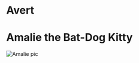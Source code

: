 # Avert

# Amalie the Bat-Dog Kitty
![Amalie pic](https://github.com/AvesTerra/avert20/blob/master/goblinKitty.jpg)
